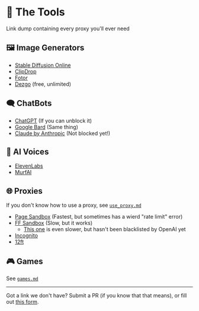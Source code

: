 # 🔨 The Tools
Link dump containing every proxy you'll ever need

## 🖼️ Image Generators
* [Stable Diffusion Online](https://stablediffusionweb.com)
* [ClipDrop](https://clipdrop.co)
* [Fotor](https://www.fotor.com/images/create)
* [Dezgo](https://dezgo.com/) (free, unlimited)

## 🗨️ ChatBots
* [ChatGPT](https://chat.openai.com) (If you can unblock it)
* [Google Bard](https://bard.google.com) (Same thing)
* [Claude by Anthropic](https://claude.ai) (Not blocked yet!)

## 📢 AI Voices
* [ElevenLabs](https://beta.elevenlabs.io/speech-synthesis)
* [MurfAI](https://murf.ai)

## 🌐 Proxies

If you don't know how to use a proxy, see [`use_proxy.md`](./use_proxy.md) 
* [Page Sandbox](https://rapid-tooth-2bc4.qiangqiang.workers.dev) (Fastest, but sometimes has a wierd "rate limit" error)
* [FF Sandbox](https://replit.com/@3kh0/Firefox-browser?embed=true) (Slow, but it works)
  * [This one](https://replit.com/@ChumIsFun/Firefox-WIP?embed=true) is even slower, but hasn't been blacklisted by OpenAI yet
* [Incognito](https://sssuuuuiiiiii.onrender.com/)
* [12ft](https://12ft.io)

## 🎮 Games
See [`games.md`](./games.md)

---

Got a link we don't have? Submit a PR (if you know that that means), or fill out [this form](https://forms.gle/9GvZjpAdnfU1rdPp6).
